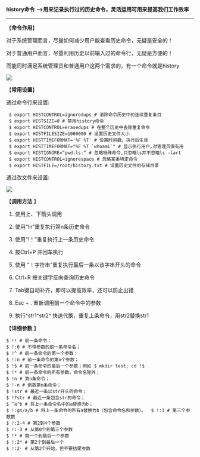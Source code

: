  **history命令** **-->用来记录执行过的历史命令，灵活运用可用来提高我们工作效率**

 ****

 【**命令作用**】

 对于系统管理而言，尽量如何减少用户能查看历史命令，无疑是安全的！

 对于普通用户而言，尽量利用历史以前输入过的命令行，无疑是方便的！

 而能同时满足系统管理员和普通用户这两个需求的，有一个命令就是history

 

![][0]

 【**常用设置**】

 通过命令行来设置:

     $ export HISTCONTROL=ignoredups # 消除命令历史中的连续重复条目
     $ export HISTSIZE=0 # 禁用history命令
     $ export HISTCONTROL=erasedups # 在整个历史中去除重复命令
     $ export HISTFILESIZE=1000000 # 设置历史文件大小
     $ export HISTTIMEFORMAT='%F %T' # 设置时间戳，执行后生效
     $ export HISTTIMEFORMAT="%F %T `whoami`" # 显示执行用户,对管理员很有用
     $ export HISTIGNORE=“pwd:ls:” # 忽略特殊命令,只忽略ls并不忽略ls -lart
     $ export HISTCONTROL=ignorespace # 忽略某条特定命令
     $ export HISTFILE=/root/history.txt # 设置历史文件的存储目录


 通过改文件来设置:

 

![][1]

 【**调用方法** 】

1) 使用上、下箭头调用  
2) 使用“!n”重复执行第n条历史命令  
3) 使用“!！”重复执行上一条历史命令  
4) 按Ctrl+P 并回车执行  
5) 使用 “！字符串”重复执行最后一条以该字串开头的命令

 6) Ctrl+R 按关键字反向查询历史命令

 7) Tab键自动补齐，即可以提高效率，还可以防止出错

 8) Esc + . 重新调用前一个命令中的参数

 9) 执行^str1^str2^ 快速代换，重复上条命令，用str2替换str1

 【**详细参数** 】

    $ !! # 前一条命令；  
    $ !:0 # 不带参数的前一条命令名；  
    $ !^ # 前一条命令的第一个参数；  
    $ !:n # 前一条命令的第n个参数；  
    $ !$ # 前一条命令的最后一个参数；例如 $ mkdir test; cd !$  
    $ !* # 前一条命令的所有参数，命令名除外；  
    $ !n # 第n条命令；  
    $ !-n # 倒数第n条命令；  
    $ !str # 最近一条以str开头的命令；  
    $ !?str # 最近一条包含str的命令；  
    $ ^a^b # 将上一条命令名中的a替换为b；  
    $ !:gs/a/b # 将上一条命令的所有a替换为b（包含命令名和参数）。  $ !:3 # 第三个参数数  
    $ !:2-4 # 第2到4个参数  
    $ !:-3 # 从第0个到第三个参数  
    $ !* # 第一个到最后一个参数  
    $ !:2* # 第2个到最后一个  
    $ !:2- # 从第2个开始，但不要结尾参数

[0]: ./img/20170626095542470.png
[1]: ./img/20170626093754308.png